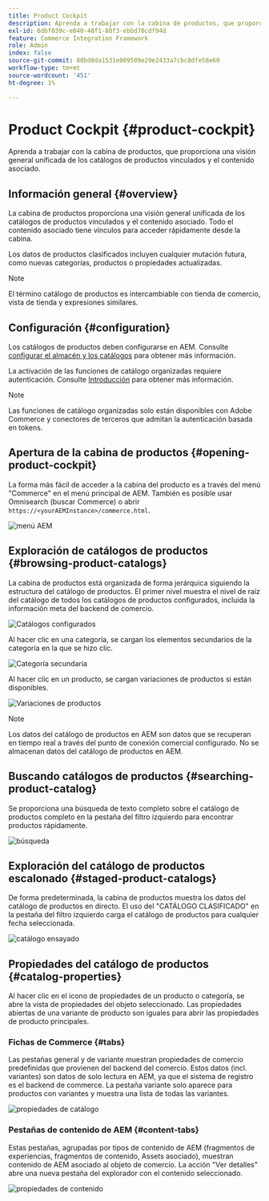 ```yaml
---
title: Product Cockpit
description: Aprenda a trabajar con la cabina de productos, que proporciona una visión general unificada de los catálogos de productos vinculados y el contenido asociado.
exl-id: 6dbf039c-e040-48f1-88f3-ebbd70cdf94d
feature: Commerce Integration Framework
role: Admin
index: false
source-git-commit: 80bd8da1531e009509e29e2433a7cbc8dfe58e60
workflow-type: tm+mt
source-wordcount: '451'
ht-degree: 1%

---
```



# Product Cockpit {#product-cockpit}

Aprenda a trabajar con la cabina de productos, que proporciona una visión general unificada de los catálogos de productos vinculados y el contenido asociado.

## Información general {#overview}

La cabina de productos proporciona una visión general unificada de los catálogos de productos vinculados y el contenido asociado. Todo el contenido asociado tiene vínculos para acceder rápidamente desde la cabina.

Los datos de productos clasificados incluyen cualquier mutación futura, como nuevas categorías, productos o propiedades actualizadas.

>[!NOTE]
>
>El término catálogo de productos es intercambiable con tienda de comercio, vista de tienda y expresiones similares.

## Configuración {#configuration}

Los catálogos de productos deben configurarse en AEM. Consulte [configurar el almacén y los catálogos](/help/commerce-cloud/cif-storefront/getting-started.md#catalog) para obtener más información.

La activación de las funciones de catálogo organizadas requiere autenticación. Consulte [Introducción](/help/commerce-cloud/cif-storefront/getting-started.md) para obtener más información.

>[!NOTE]
>
>Las funciones de catálogo organizadas solo están disponibles con Adobe Commerce y conectores de terceros que admitan la autenticación basada en tokens.

## Apertura de la cabina de productos {#opening-product-cockpit}

La forma más fácil de acceder a la cabina del producto es a través del menú &quot;Commerce&quot; en el menú principal de AEM. También es posible usar Omnisearch (buscar Commerce) o abrir `https://<yourAEMInstance>/commerce.html`.

![menú AEM](../assets/aem-menu.png)

## Exploración de catálogos de productos {#browsing-product-catalogs}

La cabina de productos está organizada de forma jerárquica siguiendo la estructura del catálogo de productos. El primer nivel muestra el nivel de raíz del catálogo de todos los catálogos de productos configurados, incluida la información meta del backend de comercio.

![Catálogos configurados](../assets/catalog-overview.png)

Al hacer clic en una categoría, se cargan los elementos secundarios de la categoría en la que se hizo clic.

![Categoría secundaria](../assets/catalog-category-children.png)

Al hacer clic en un producto, se cargan variaciones de productos si están disponibles.

![Variaciones de productos](../assets/catalog-product-variation.png)

>[!NOTE]
>
>Los datos del catálogo de productos en AEM son datos que se recuperan en tiempo real a través del punto de conexión comercial configurado. No se almacenan datos del catálogo de productos en AEM.

## Buscando catálogos de productos {#searching-product-catalog}

Se proporciona una búsqueda de texto completo sobre el catálogo de productos completo en la pestaña del filtro izquierdo para encontrar productos rápidamente.

![búsqueda](../assets/search-cockpit.png)

## Exploración del catálogo de productos escalonado {#staged-product-catalogs}

De forma predeterminada, la cabina de productos muestra los datos del catálogo de productos en directo. El uso del &quot;CATÁLOGO CLASIFICADO&quot; en la pestaña del filtro izquierdo carga el catálogo de productos para cualquier fecha seleccionada.

![catálogo ensayado](../assets/staged-cockpit.png)

## Propiedades del catálogo de productos {#catalog-properties}

Al hacer clic en el icono de propiedades de un producto o categoría, se abre la vista de propiedades del objeto seleccionado. Las propiedades abiertas de una variante de producto son iguales para abrir las propiedades de producto principales.

### Fichas de Commerce {#tabs}

Las pestañas general y de variante muestran propiedades de comercio predefinidas que provienen del backend del comercio. Estos datos (incl. variantes) son datos de solo lectura en AEM, ya que el sistema de registro es el backend de commerce. La pestaña variante solo aparece para productos con variantes y muestra una lista de todas las variantes.

![propiedades de catálogo](../assets/catalog-properties.png)

### Pestañas de contenido de AEM {#content-tabs}

Estas pestañas, agrupadas por tipos de contenido de AEM (fragmentos de experiencias, fragmentos de contenido, Assets asociado), muestran contenido de AEM asociado al objeto de comercio. La acción &quot;Ver detalles&quot; abre una nueva pestaña del explorador con el contenido seleccionado.

![propiedades de contenido](../assets/content-properties.png)
